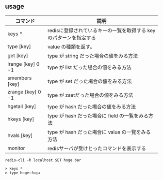 ## usage

 コマンド          | 説明
-------------------|--------------------------------------------------------------------
 keys *            | redisに登録されているキーの一覧を取得する key のパターンを指定する
 type [key]        | value の種類を返す。
 get [key]         | type が string だった場合の値をみる方法
 lrange [key] 0 -1 | type が list だった場合の値をみる方法
 smembers [key]    | type が set だった場合の値をみる方法
 zrange [key] 0 -1 | type が zsetだった場合の値をみる方法
 hgetall [key]     | type が hash だった場合の値をみる方法
 hkeys [key]       | type が hash だった場合に field の一覧をみる方法
 hvals [key]       | type が hash だった場合に value の一覧をみる方法
 monitor           | redisサーバが受けとったコマンドを表示する

```
redis-cli -h localhost SET hoge bar

> keys *
> type hoge:fuga

```

